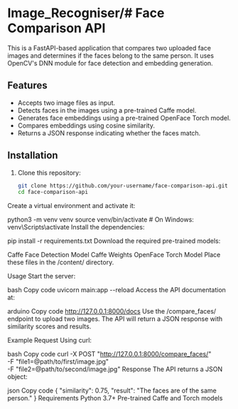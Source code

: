 # Image_Recogniser/# Face Comparison API

This is a FastAPI-based application that compares two uploaded face images and determines if the faces belong to the same person. It uses OpenCV's DNN module for face detection and embedding generation.

## Features

- Accepts two image files as input.
- Detects faces in the images using a pre-trained Caffe model.
- Generates face embeddings using a pre-trained OpenFace Torch model.
- Compares embeddings using cosine similarity.
- Returns a JSON response indicating whether the faces match.

## Installation

1. Clone this repository:
   ```bash
   git clone https://github.com/your-username/face-comparison-api.git
   cd face-comparison-api
Create a virtual environment and activate it:

python3 -m venv venv
source venv/bin/activate  # On Windows: venv\Scripts\activate
Install the dependencies:

pip install -r requirements.txt
Download the required pre-trained models:

Caffe Face Detection Model
Caffe Weights
OpenFace Torch Model
Place these files in the /content/ directory.

Usage
Start the server:

bash
Copy code
uvicorn main:app --reload
Access the API documentation at:

arduino
Copy code
http://127.0.0.1:8000/docs
Use the /compare_faces/ endpoint to upload two images. The API will return a JSON response with similarity scores and results.

Example Request
Using curl:

bash
Copy code
curl -X POST "http://127.0.0.1:8000/compare_faces/" \
-F "file1=@path/to/first/image.jpg" \
-F "file2=@path/to/second/image.jpg"
Response
The API returns a JSON object:

json
Copy code
{
    "similarity": 0.75,
    "result": "The faces are of the same person."
}
Requirements
Python 3.7+
Pre-trained Caffe and Torch models
